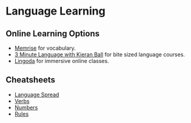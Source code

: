 # Language Learning

## Online Learning Options

- [Memrise](https://memrise.com/) for vocabulary.
- [3 Minute Language with Kieran Ball](https://3minutelanguages.teachable.com/) for bite sized language courses.
- [Lingoda](https://www.lingoda.com/en/) for immersive online classes.

## Cheatsheets

- [Language Spread](https://harryliu.dev/docs-md/language-spread)
- [Verbs](https://harryliu.dev/docs-md/language-spread-verbs)
- [Numbers](https://harryliu.dev/docs-md/language-spread-numbers)
- [Rules](https://harryliu.dev/docs-md/verb-rules)
